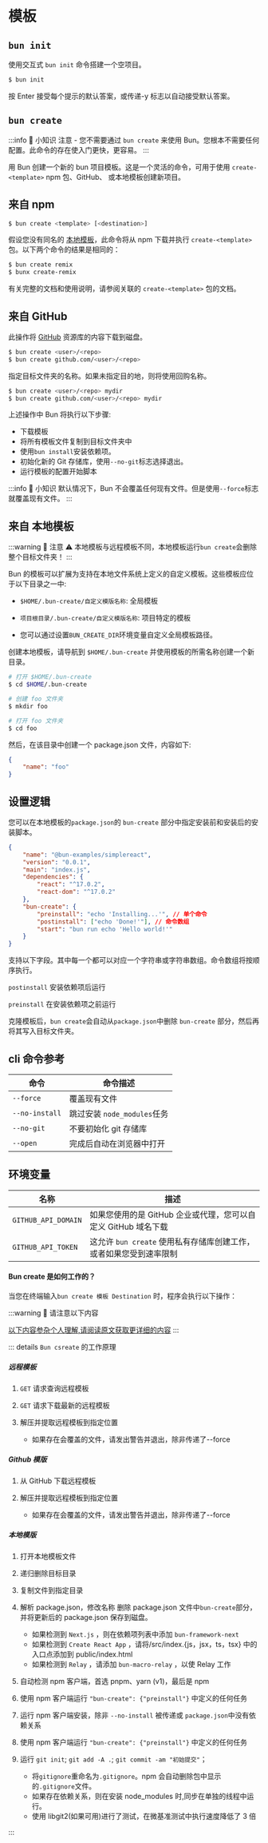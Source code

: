 # 模板

## `bun init`

使用交互式 `bun init` 命令搭建一个空项目。

```sh
$ bun init
```

按 Enter 接受每个提示的默认答案，或传递-y 标志以自动接受默认答案。

## `bun create`

:::info 📌 小知识
注意 - 您不需要通过 `bun create` 来使用 Bun。您根本不需要任何配置。此命令的存在使入门更快，更容易。
:::

用 Bun 创建一个新的 bun 项目模板。这是一个灵活的命令，可用于使用 `create-<template>` npm 包、GitHub、 或本地模板创建新项目。

## 来自 npm

```sh
$ bun create <template> [<destination>]
```

假设您没有同名的 [本地模板](#本地模板)，此命令将从 npm 下载并执行 `create-<template>` 包。以下两个命令的结果是相同的：

```sh
$ bun create remix
$ bunx create-remix
```

有关完整的文档和使用说明，请参阅关联的 `create-<template>` 包的文档。

## 来自 GitHub

此操作将 [GitHub](https://github.com) 资源库的内容下载到磁盘。

```sh
$ bun create <user>/<repo>
$ bun create github.com/<user>/<repo>
```

<Badge type="tip" text="可选" /> 指定目标文件夹的名称。如果未指定目的地，则将使用回购名称。

```sh
$ bun create <user>/<repo> mydir
$ bun create github.com/<user>/<repo> mydir
```

上述操作中 Bun 将执行以下步骤:

- 下载模板
- 将所有模板文件复制到目标文件夹中
- 使用`bun install`安装依赖项。
- 初始化新的 Git 存储库，使用`--no-git`标志选择退出。
- 运行模板的配置开始脚本

:::info 📌 小知识
默认情况下，Bun 不会覆盖任何现有文件。但是使用`--force`标志就覆盖现有文件。
:::

## 来自 本地模板

:::warning 🚨 注意
⚠️ 本地模板与远程模板不同，本地模板运行`bun create`会删除整个目标文件夹！
:::

Bun 的模板可以扩展为支持在本地文件系统上定义的自定义模板。这些模板应位于以下目录之一中:

- `$HOME/.bun-create/自定义模版名称`: 全局模板

- `项目根目录/.bun-create/自定义模版名称`: 项目特定的模板

- 您可以通过设置`BUN_CREATE_DIR`环境变量自定义全局模板路径。

创建本地模板，请导航到 `$HOME/.bun-create` 并使用模板的所需名称创建一个新目录。

```sh
# 打开 $HOME/.bun-create
$ cd $HOME/.bun-create

# 创建 foo 文件夹
$ mkdir foo

# 打开 foo 文件夹
$ cd foo
```

然后，在该目录中创建一个 package.json 文件，内容如下:

```json
{
	"name": "foo"
}
```

## 设置逻辑

您可以在本地模板的`package.json`的 `bun-create` 部分中指定安装前和安装后的安装脚本。

```json
{
	"name": "@bun-examples/simplereact",
	"version": "0.0.1",
	"main": "index.js",
	"dependencies": {
		"react": "^17.0.2",
		"react-dom": "^17.0.2"
	},
	"bun-create": {
		"preinstall": "echo 'Installing...'", // 单个命令
		"postinstall": ["echo 'Done!'"], // 命令数组
		"start": "bun run echo 'Hello world!'"
	}
}
```

支持以下字段。其中每一个都可以对应一个字符串或字符串数组。命令数组将按顺序执行。

`postinstall` 安装依赖项后运行

`preinstall` 在安装依赖项之前运行

克隆模板后，`bun create`会自动从`package.json`中删除 `bun-create` 部分，然后再将其写入目标文件夹。

## cli 命令参考

| 命令           | 命令描述                    |
| -------------- | --------------------------- |
| `--force`      | 覆盖现有文件                |
| `--no-install` | 跳过安装 `node_modules`任务 |
| `--no-git`     | 不要初始化 git 存储库       |
| `--open`       | 完成后自动在浏览器中打开    |

## 环境变量

| 名称                | 描述                                                               |
| ------------------- | ------------------------------------------------------------------ |
| `GITHUB_API_DOMAIN` | 如果您使用的是 GitHub 企业或代理，您可以自定义 GitHub 域名下载     |
| `GITHUB_API_TOKEN`  | 这允许 `bun create` 使用私有存储库创建工作，或者如果您受到速率限制 |

#### Bun create 是如何工作的？

当您在终端输入`bun create 模板 Destination` 时，程序会执行以下操作：

:::warning 🚨 请注意以下内容

[以下内容参杂个人理解,请阅读原文获取更详细的内容](https://bun.sh/docs/templates#environment-variables)
:::

::: details `Bun csreate` 的工作原理

##### 远程模板

1.  `GET` 请求查询远程模板
2.  `GET` 请求下载最新的远程模板
3.  解压并提取远程模板到指定位置

    - 如果存在会覆盖的文件，请发出警告并退出，除非传递了--force

##### Github 模版

1. 从 GitHub 下载远程模板
2. 解压并提取远程模板到指定位置

   - 如果存在会覆盖的文件，请发出警告并退出，除非传递了--force

##### 本地模版

1. 打开本地模板文件
2. 递归删除目标目录
3. 复制文件到指定目录
4. 解析 package.json，修改名称 删除 package.json 文件中`bun-create`部分，并将更新后的 package.json 保存到磁盘。

   - 如果检测到 `Next.js` ，则在依赖项列表中添加 `bun-framework-next`
   - 如果检测到 `Create React App` ，请将/src/index.{js，jsx，ts，tsx} 中的入口点添加到 public/index.html
   - 如果检测到 `Relay` ，请添加 `bun-macro-relay` ，以使 Relay 工作

5. 自动检测 npm 客户端，首选 pnpm、yarn (v1)，最后是 npm
6. 使用 npm 客户端运行 `"bun-create": {"preinstall"}` 中定义的任何任务
7. 运行 npm 客户端安装，除非 `--no-install` 被传递或 `package.json`中没有依赖关系
8. 使用 npm 客户端运行 `"bun-create": {"preinstall"}` 中定义的任何任务
9. 运行 `git init`; `git add -A .`; `git commit -am "初始提交"`；
   - 将`gitignore`重命名为`.gitignore`。npm 会自动删除包中显示的`.gitignore`文件。
   - 如果存在依赖关系，则在安装 node_modules 时,同步在单独的线程中运行。
   - 使用 libgit2(如果可用)进行了测试，在微基准测试中执行速度降低了 3 倍

:::
